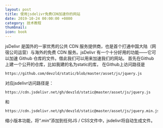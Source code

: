 ```yaml
---
layout: post
title: 使用jsdelivr免费CDN加速你的网站
date: 2019-10-24 00:00:00 +0800
category: 技术教程
thumbnail: 
icon: book
---
```

jsDelivr 是国外的一家优秀的公共 CDN 服务提供商，也是首个打通中国大陆（网宿公司运营）与海外的免费 CDN 服务。jsDelivr 有一个十分好用的功能——它可以加速 Github 仓库的文件。借此我们可以用来加速我们的网站。
首先在Github上建一个公开的仓库，比如我建的名为static的库，
在Github上访问路径是
```
https://github.com/devzld/static/blob/master/asset/js/jquery.js
```
对应jsdelivr访问路径是：
```
https://cdn.jsdelivr.net/gh/devzld/static@master/asset/js/jquery.js
```
和
```
https://cdn.jsdelivr.net/gh/devzld/static@master/asset/js/jquery.min.js
```
缩小版本功能，将“.min”添加到任何JS / CSS文件中，jsdelivr将自动生成文件。

